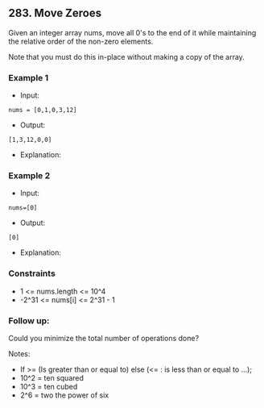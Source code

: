 ## 283. Move Zeroes

Given an integer array nums, move all 0's to the end of it while maintaining the relative order of the non-zero elements.

Note that you must do this in-place without making a copy of the array.


### Example 1

- Input:

```
nums = [0,1,0,3,12]
```

- Output:

```shell
[1,3,12,0,0]

```
- Explanation: 

### Example 2

- Input:

```
nums=[0]
```

- Output:

```shell
[0]
```
- Explanation:

### Constraints
- 1 <= nums.length <= 10^4
- -2^31 <= nums[i] <= 2^31 - 1

### Follow up: 
Could you minimize the total number of operations done?

Notes:
- If >= (Is greater than or equal to) else (<= : is less than or equal to ...);
- 10^2 = ten squared
- 10^3 = ten cubed
- 2^6 = two the power of  six

